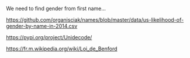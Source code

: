 We need to find gender from first name...

https://github.com/organisciak/names/blob/master/data/us-likelihood-of-gender-by-name-in-2014.csv

https://pypi.org/project/Unidecode/

https://fr.m.wikipedia.org/wiki/Loi_de_Benford

